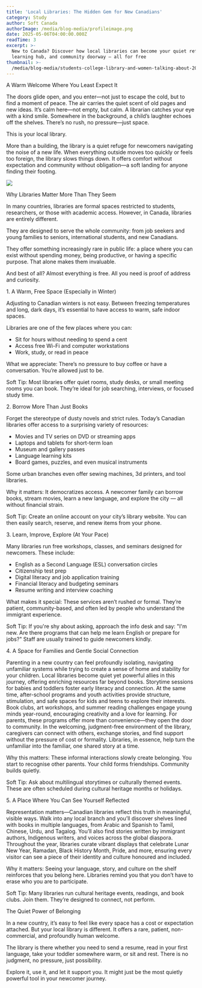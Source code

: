 ```yaml
---
title: 'Local Libraries: The Hidden Gem for New Canadians'
category: Study
author: Soft Canada
authorImage: /media/blog-media/profileimage.png
date: 2025-05-06T04:00:00.000Z
readTime: 3
excerpt: >-
  New to Canada? Discover how local libraries can become your quiet refuge,
  learning hub, and community doorway — all for free
thumbnail: >-
  /media/blog-media/students-college-library-and-women-talking-about-2025-04-06-04-27-30-utc.jpg
---
```


A Warm Welcome Where You Least Expect It

The doors glide open, and you enter—not just to escape the cold, but to find a moment of peace. The air carries the quiet scent of old pages and new ideas. It’s calm here—not empty, but calm. A librarian catches your eye with a kind smile. Somewhere in the background, a child’s laughter echoes off the shelves. There’s no rush, no pressure—just space.

This is your local library.

More than a building, the library is a quiet refuge for newcomers navigating the noise of a new life. When everything outside moves too quickly or feels too foreign, the library slows things down. It offers comfort without expectation and community without obligation—a soft landing for anyone finding their footing.

![](/media/blog-media/online-education-with-teacher-in-class-2025-02-11-15-44-12-utc.jpg)

Why Libraries Matter More Than They Seem

In many countries, libraries are formal spaces restricted to students, researchers, or those with academic access. However, in Canada, libraries are entirely different.

They are designed to serve the whole community: from job seekers and young families to seniors, international students, and new Canadians.

They offer something increasingly rare in public life: a place where you can exist without spending money, being productive, or having a specific purpose. That alone makes them invaluable.

And best of all? Almost everything is free. All you need is proof of address and curiosity.

1\. A Warm, Free Space (Especially in Winter)

Adjusting to Canadian winters is not easy. Between freezing temperatures and long, dark days, it’s essential to have access to warm, safe indoor spaces.

Libraries are one of the few places where you can:

* Sit for hours without needing to spend a cent
* Access free Wi-Fi and computer workstations
* Work, study, or read in peace

What we appreciate: There’s no pressure to buy coffee or have a conversation. You’re allowed just to be.

Soft Tip: Most libraries offer quiet rooms, study desks, or small meeting rooms you can book. They’re ideal for job searching, interviews, or focused study time.

2\. Borrow More Than Just Books

Forget the stereotype of dusty novels and strict rules. Today’s Canadian libraries offer access to a surprising variety of resources:

* Movies and TV series on DVD or streaming apps
* Laptops and tablets for short-term loan
* Museum and gallery passes
* Language learning kits
* Board games, puzzles, and even musical instruments

Some urban branches even offer sewing machines, 3d printers, and tool libraries.

Why it matters: It democratizes access. A newcomer family can borrow books, stream movies, learn a new language, and explore the city — all without financial strain.

Soft Tip: Create an online account on your city’s library website. You can then easily search, reserve, and renew items from your phone.

3\. Learn, Improve, Explore (At Your Pace)

Many libraries run free workshops, classes, and seminars designed for newcomers. These include:

* English as a Second Language (ESL) conversation circles
* Citizenship test prep
* Digital literacy and job application training
* Financial literacy and budgeting seminars
* Resume writing and interview coaching

What makes it special: These services aren’t rushed or formal. They’re patient, community-based, and often led by people who understand the immigrant experience.

Soft Tip: If you're shy about asking, approach the info desk and say: "I'm new. Are there programs that can help me learn English or prepare for jobs?" Staff are usually trained to guide newcomers kindly.

4\. A Space for Families and Gentle Social Connection

Parenting in a new country can feel profoundly isolating, navigating unfamiliar systems while trying to create a sense of home and stability for your children. Local libraries become quiet yet powerful allies in this journey, offering enriching resources far beyond books. Storytime sessions for babies and toddlers foster early literacy and connection. At the same time, after-school programs and youth activities provide structure, stimulation, and safe spaces for kids and teens to explore their interests. Book clubs, art workshops, and summer reading challenges engage young minds year-round, encouraging creativity and a love for learning. For parents, these programs offer more than convenience—they open the door to community. In the welcoming, judgment-free environment of the library, caregivers can connect with others, exchange stories, and find support without the pressure of cost or formality. Libraries, in essence, help turn the unfamiliar into the familiar, one shared story at a time.

Why this matters: These informal interactions slowly create belonging. You start to recognise other parents. Your child forms friendships. Community builds quietly.

Soft Tip: Ask about multilingual storytimes or culturally themed events. These are often scheduled during cultural heritage months or holidays.

5\. A Place Where You Can See Yourself Reflected

Representation matters—Canadian libraries reflect this truth in meaningful, visible ways. Walk into any local branch and you’ll discover shelves lined with books in multiple languages, from Arabic and Spanish to Tamil, Chinese, Urdu, and Tagalog. You’ll also find stories written by immigrant authors, Indigenous writers, and voices across the global diaspora. Throughout the year, libraries curate vibrant displays that celebrate Lunar New Year, Ramadan, Black History Month, Pride, and more, ensuring every visitor can see a piece of their identity and culture honoured and included.

Why it matters: Seeing your language, story, and culture on the shelf reinforces that you belong here. Libraries remind you that you don’t have to erase who you are to participate.

Soft Tip: Many libraries run cultural heritage events, readings, and book clubs. Join them. They’re designed to connect, not perform.

The Quiet Power of Belonging

In a new country, it’s easy to feel like every space has a cost or expectation attached. But your local library is different. It offers a rare, patient, non-commercial, and profoundly human welcome.

The library is there whether you need to send a resume, read in your first language, take your toddler somewhere warm, or sit and rest. There is no judgment, no pressure, just possibility.

Explore it, use it, and let it support you. It might just be the most quietly powerful tool in your newcomer journey.
